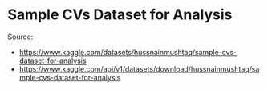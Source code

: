 # Sample CVs Dataset for Analysis

Source:
- https://www.kaggle.com/datasets/hussnainmushtaq/sample-cvs-dataset-for-analysis
- https://www.kaggle.com/api/v1/datasets/download/hussnainmushtaq/sample-cvs-dataset-for-analysis

